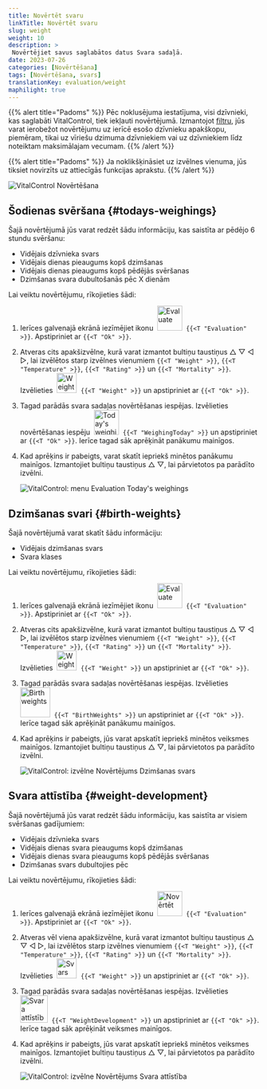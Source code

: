 ```yaml
---
title: Novērtēt svaru
linkTitle: Novērtēt svaru
slug: weight
weight: 10
description: >
 Novērtējiet savus saglabātos datus Svara sadaļā.
date: 2023-07-26
categories: [Novērtēšana]
tags: [Novērtēšana, svars]
translationKey: evaluation/weight
maphilight: true
---
```

{{% alert title="Padoms" %}}
Pēc noklusējuma iestatījuma, visi dzīvnieki, kas saglabāti VitalControl, tiek iekļauti novērtējumā. Izmantojot [filtru](../../filter/), jūs varat ierobežot novērtējumu uz ierīcē esošo dzīvnieku apakškopu, piemēram, tikai uz vīriešu dzimuma dzīvniekiem vai uz dzīvniekiem līdz noteiktam maksimālajam vecumam.
{{% /alert %}}

{{% alert title="Padoms" %}}
Ja noklikšķināsiet uz izvēlnes vienuma, jūs tiksiet novirzīts uz attiecīgās funkcijas aprakstu.
{{% /alert %}}

<img src="../images/imagemap.png" alt="VitalControl Novērtēšana" title="Svars" usemap="#workmap" class="maphilight" />

<map name="workmap">
   <area shape="rect" coords="3,40,116,160" alt="Šodienas svēršana" title="Novērtējiet savu dzīvnieku svara vērtības, kas ierakstītas ar VitalControl šodien&#10;Peles klikšķis: uz dokumentāciju" href="/en/docs/evaluation/weight/#todays-weighings">
   <area shape="rect" coords="116,40,238,160" alt="Dzimšanas svari" title="Novērtējiet savus saglabātos dzimšanas svarus&#10;Peles klikšķis: uz dokumentāciju" href="/en/docs/evaluation/weight/#birth-weights">
   <area shape="rect" coords="3,160,116,279" alt="Svaru attīstība" title="Novērtējiet savu dzīvnieku svara attīstību&#10;Peles klikšķis: uz dokumentāciju" href="/en/docs/evaluation/weight/#weight-development">

   <area shape="rect" coords="150,282,238,319" alt="Filtrs" title="Iestatīt filtru&#10;Peles klikšķis: uz dokumentāciju" href="/en/docs/filter">
   <area shape="rect" coords="2,282,95,319" alt="Atpakaļ" title="Atgriezties vienu līmeni atpakaļ&#10;Peles klikšķis: uz dokumentāciju" href="/en/docs/evaluation/">
</map>

## Šodienas svēršana {#todays-weighings}
Šajā novērtējumā jūs varat redzēt šādu informāciju, kas saistīta ar pēdējo 6 stundu svēršanu:
- Vidējais dzīvnieka svars
- Vidējais dienas pieaugums kopš dzimšanas
- Vidējais dienas pieaugums kopš pēdējās svēršanas
- Dzimšanas svara dubultošanās pēc X dienām

Lai veiktu novērtējumu, rīkojieties šādi:

1. Ierīces galvenajā ekrānā iezīmējiet ikonu &nbsp;<img src="/icons/main/evaluation.svg" width="50" align="bottom" alt="Evaluate" />&nbsp; `{{<T "Evaluation" >}}`. Apstipriniet ar `{{<T "Ok" >}}`.

2. Atveras cits apakšizvēlne, kurā varat izmantot bultiņu taustiņus △ ▽ ◁ ▷, lai izvēlētos starp izvēlnes vienumiem `{{<T "Weight" >}}`, `{{<T "Temperature" >}}`, `{{<T "Rating" >}}` un `{{<T "Mortality" >}}`. Izvēlieties &nbsp;<img src="/icons/evaluation/weight.svg" width="40" align="bottom" alt="Weight" />&nbsp; `{{<T "Weight" >}}` un apstipriniet ar `{{<T "Ok" >}}`.

3. Tagad parādās svara sadaļas novērtēšanas iespējas. Izvēlieties novērtēšanas iespēju &nbsp;<img src="/icons/evaluation/weighingtoday.svg" width="50" align="bottom" alt="Today's weighing" />&nbsp; `{{<T "WeighingToday" >}}` un apstipriniet ar `{{<T "Ok" >}}`. Ierīce tagad sāk aprēķināt panākumu mainīgos.

4. Kad aprēķins ir pabeigts, varat skatīt iepriekš minētos panākumu mainīgos. Izmantojiet bultiņu taustiņus △ ▽, lai pārvietotos pa parādīto izvēlni.

   ![VitalControl: menu Evaluation Today's weighings](../images/todaysweighings.png "Evaluate Today's weighings")

## Dzimšanas svari {#birth-weights}
Šajā novērtējumā varat skatīt šādu informāciju:
- Vidējais dzimšanas svars
- Svara klases

Lai veiktu novērtējumu, rīkojieties šādi:

1. Ierīces galvenajā ekrānā iezīmējiet ikonu &nbsp;<img src="/icons/main/evaluation.svg" width="50" align="bottom" alt="Evaluate" />&nbsp; `{{<T "Evaluation" >}}`. Apstipriniet ar `{{<T "Ok" >}}`.

2. Atveras cits apakšizvēlne, kurā varat izmantot bultiņu taustiņus △ ▽ ◁ ▷, lai izvēlētos starp izvēlnes vienumiem `{{<T "Weight" >}}`, `{{<T "Temperature" >}}`, `{{<T "Rating" >}}` un `{{<T "Mortality" >}}`. Izvēlieties &nbsp;<img src="/icons/evaluation/weight.svg" width="40" align="bottom" alt="Weight" />&nbsp; `{{<T "Weight" >}}` un apstipriniet ar `{{<T "Ok" >}}`.

3. Tagad parādās svara sadaļas novērtēšanas iespējas. Izvēlieties &nbsp;<img src="/icons/evaluation/birthweights.svg" width="60" align="bottom" alt="Birth weights" />&nbsp; `{{<T "BirthWeights" >}}` un apstipriniet ar `{{<T "Ok" >}}`. Ierīce tagad sāk aprēķināt panākumu mainīgos.

4. Kad aprēķins ir pabeigts, jūs varat apskatīt iepriekš minētos veiksmes mainīgos. Izmantojiet bultiņu taustiņus △ ▽, lai pārvietotos pa parādīto izvēlni.

   ![VitalControl: izvēlne Novērtējums Dzimšanas svars](../images/birthweights.png "Novērtēt Dzimšanas svars")

## Svara attīstība {#weight-development}

Šajā novērtējumā jūs varat redzēt šādu informāciju, kas saistīta ar visiem svēršanas gadījumiem:
- Vidējais dzīvnieka svars
- Vidējais dienas svara pieaugums kopš dzimšanas
- Vidējais dienas svara pieaugums kopš pēdējās svēršanas
- Dzimšanas svars dubultojies pēc

Lai veiktu novērtējumu, rīkojieties šādi:

1. Ierīces galvenajā ekrānā iezīmējiet ikonu &nbsp;<img src="/icons/main/evaluation.svg" width="50" align="bottom" alt="Novērtēt" />&nbsp; `{{<T "Evaluation" >}}`. Apstipriniet ar `{{<T "Ok" >}}`.

2. Atveras vēl viena apakšizvēlne, kurā varat izmantot bultiņu taustiņus △ ▽ ◁ ▷, lai izvēlētos starp izvēlnes vienumiem `{{<T "Weight" >}}`, `{{<T "Temperature" >}}`, `{{<T "Rating" >}}` un `{{<T "Mortality" >}}`. Izvēlieties &nbsp;<img src="/icons/evaluation/weight.svg" width="40" align="bottom" alt="Svars" />&nbsp; `{{<T "Weight" >}}` un apstipriniet ar `{{<T "Ok" >}}`.

3. Tagad parādās svara sadaļas novērtēšanas iespējas. Izvēlieties &nbsp;<img src="/icons/evaluation/weightdevelopment.svg" width="55" align="bottom" alt="Svara attīstība" />&nbsp; `{{<T "WeightDevelopment" >}}` un apstipriniet ar `{{<T "Ok" >}}`. Ierīce tagad sāk aprēķināt veiksmes mainīgos.

4. Kad aprēķins ir pabeigts, jūs varat apskatīt iepriekš minētos veiksmes mainīgos. Izmantojiet bultiņu taustiņus △ ▽, lai pārvietotos pa parādīto izvēlni.

   ![VitalControl: izvēlne Novērtējums Svara attīstība](../images/weightdevelopment.png "Novērtēt Svara attīstība")
